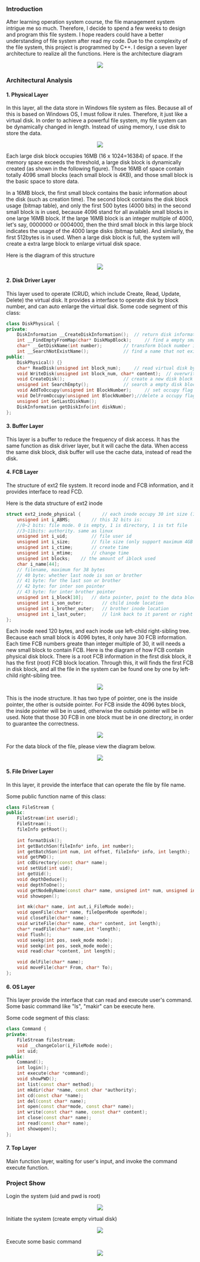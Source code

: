 ### Introduction

After learning operation system course, the file management system intrigue me so much. Therefore, I decide to spend a few weeks to design and program this file system. I hope readers could have a better understanding of file system after read my code. Due to the complexity of the file system, this project is programmed by C++. I design a seven layer architecture to realize all the functions. Here is the architecture diagram

<div align="center">
  <img src="https://github.com/Jingxiang-Zhang/Ext2_file_system_design/blob/main/img/ext2.png">
</div>

### Architectural Analysis

#### 1. Physical Layer

In this layer, all the data store in Windows file system as files. Because all of this is based on Windows OS, I must follow it rules. Therefore, it just like a virtual disk. In order to achieve a powerful file system, my file system can be dynamically changed in length. Instead of using memory, I use disk to store the data.

<div align="center">
  <img src="https://github.com/Jingxiang-Zhang/Ext2_file_system_design/blob/main/img/physical_disk.png">
</div>

Each large disk block occupies 16MB (16 x 1024=16384) of space. If the memory space exceeds the threshold, a large disk block is dynamically created (as shown in the following figure). Those 16MB of space contain totally 4096 small blocks (each small block is 4KB), and those small block is the basic space to store data.

In a 16MB block, the first small block contains the basic information about the disk (such as creation time). The second block contains the disk block usage (bitmap table), and only the first 500 bytes (4000 bits) in the second small block is in used, because 4096 stand for all available small blocks in one large 16MB block. If the large 16MB block is an integer multiple of 4000, let's say, 0000000 or 0004000, then the third small block in this large block indicates the usage of the 4000 large disks (bitmap table). And similarly, the first 512bytes is in used. When a large disk block is full, the system will create a extra large block to enlarge virtual disk space. 

Here is the diagram of this structure

<div align="center">
  <img src="https://github.com/Jingxiang-Zhang/Ext2_file_system_design/blob/main/img/physical_structure.png">
</div>

#### 2. Disk Driver Layer

This layer used to operate (CRUD, which include Create, Read, Update, Delete) the virtual disk. It provides a interface to operate disk by block number, and can auto enlarge the virtual disk. Some code segment of this class:

```c++
class DiskPhysical {
private:
	DiskInformation __CreateDiskInformation(); 	// return disk information
	int __FindEmptyFromMap(char* DiskMapBlock);  	// find a empty small disk block by bitmap
	char* __GetDiskName(int number); 		// transform block number into real block path
	int __SearchNotExistName();  			// find a name that not exist in the disk block
public:
	DiskPhysical() {}
	char* ReadDisk(unsigned int block_num);  	// read virtual disk by block number
	void WriteDisk(unsigned int block_num, char* content);	// overwrite a block (overwrite)
	void CreateDisk();          			// create a new disk block
	unsigned int SearchEmpty();  			// search a empty disk block
	void AddToOccupy(unsigned int BlockNumber);  	// set occupy flag into bitmap
	void DelFromOccupy(unsigned int BlockNumber);//delete a occupy flag
	unsigned int GetLastDiskNum();
	DiskInformation getDiskInfo(int diskNum);
};
```

#### 3. Buffer Layer

This layer is a buffer to reduce the frequency of disk access. It has the same function as disk driver layer, but it will cache the data. When access the same disk block, disk buffer will use the cache data, instead of read the disk.

#### 4. FCB Layer

The structure of ext2 file system. It record inode and FCB information, and it provides interface to read FCD.

Here is the data structure of ext2 inode

```c++
struct ext2_inode_physical { 		// each inode occupy 30 int size (120 bytes)
	unsigned int i_ABMS;      	// this 32 bits is:
	//0~2 bits: file mode. 0 is empty, 1 is directory, 1 is txt file 
	//3~11bits: authority. same as linux
	unsigned int i_uid;      	// file user id
	unsigned int i_size;      	// file size (only support maximum 4GB for a single file)
	unsigned int i_ctime;     	// create time
	unsigned int i_mtime;     	// change time 
	unsigned int blocks;	// the amount of iblock used
	char i_name[44];
	// filename, maximum for 38 bytes
	// 40 byte: whether last node is son or brother
	// 41 byte: for the last son or brother
	// 42 byte: for inter son pointer
	// 43 byte: for inter brother pointer
	unsigned int i_block[10];  	// data pointer, point to the data block
	unsigned int i_son_outer;   	// child inode location
	unsigned int i_brother_outer;	// brother inode location 
	unsigned int i_last_outer;   	// link back to it parent or right brother
};
```

Each inode need 120 bytes, and each inode use left-child right-sibling tree. Because each small block is 4096 bytes, it only have 30 FCB information. Each time FCB numbers greate than integer multiple of 30, it will needs a new small block to contain FCB. Here is the diagram of how FCB contain physical disk block. There is a root FCB information in the first disk block, it has the first (root) FCB block location. Through this, it will finds the first FCB in disk block, and all the file in the system can be found one by one by left-child right-sibling tree.

<div align="center">
  <img src="https://github.com/Jingxiang-Zhang/Ext2_file_system_design/blob/main/img/FCB_top_layer.png">
</div>

This is the inode structure. It has two type of pointer, one is the inside pointer, the other is outside pointer. For FCB inside the 4096 bytes block, the inside pointer will be in used, otherwise the outside pointer will be in used. Note that those 30 FCB in one block must be in one directory, in order to guarantee the correctness.

<div align="center">
  <img src="https://github.com/Jingxiang-Zhang/Ext2_file_system_design/blob/main/img/FCB_link.png">
</div>

For the data block of the file, please view the diagram below.

<div align="center">
  <img src="https://github.com/Jingxiang-Zhang/Ext2_file_system_design/blob/main/img/data_block.png">
</div>

#### 5. File Driver Layer

In this layer, it provide the interface that can operate the file by file name.

Some public function name of this class:

```c++
class FileStream {
public:
	FileStream(int userid);
	FileStream();
	fileInfo getRoot();
	
	int formatDisk();
	int getBatchSon(fileInfo* info, int number);
	int getBatchSon(int num, int offset, fileInfo* info, int length);
	void getPWD();
	int cdDirectory(const char* name);
	void setUid(int uid);
	int getUid();
	void depthDeduce();
	void depthToOne();
	void getNodeByName(const char* name, unsigned int* num, unsigned int* offset, i_FileMode mode);
	void showopen();

	int mk(char* name, int aut,i_FileMode mode);
	void openFile(char* name, fileOpenMode openMode);
	void closeFile(char* name);
	void writeFile(char* name, char* content, int length);
	char* readFile(char* name,int *length);
	void flush();
	void seekg(int pos, seek_mode mode);
	void seekp(int pos, seek_mode mode);
	void read(char *content, int length);

	void delFile(char* name);
	void moveFile(char* From, char* To);
};
```

#### 6. OS Layer

This layer provide the interface that can read and execute user's command. Some basic command like "ls", "makir" can be execute here.

Some code segment of this class:

```c++
class Command {
private:
	FileStream filestream;
	void __changeColor(i_FileMode mode);
	int uid;
public:
	Command();
	int login();
	int execute(char *command);
	void showPWD();
	int list(const char* method);
	int mkdir(char *name, const char *authority);
	int cd(const char *name);
	int del(const char* name);
	int open(const char*mode, const char* name);
	int write(const char* name, const char* content);
	int close(const char* name);
	int read(const char* name);
	int showopen();
};
```

#### 7. Top Layer

Main function layer, waiting for user's input, and invoke the command execute function.

### Project Show

Login the system (uid and pwd is root)

<div align="center">
  <img src="https://github.com/Jingxiang-Zhang/Ext2_file_system_design/blob/main/img/login.png">
</div>

Initiate the system (create empty virtual disk)

<div align="center">
  <img src="https://github.com/Jingxiang-Zhang/Ext2_file_system_design/blob/main/img/init.png">
</div>

Execute some basic command

<div align="center">
  <img src="https://github.com/Jingxiang-Zhang/Ext2_file_system_design/blob/main/img/command.png">
</div>

